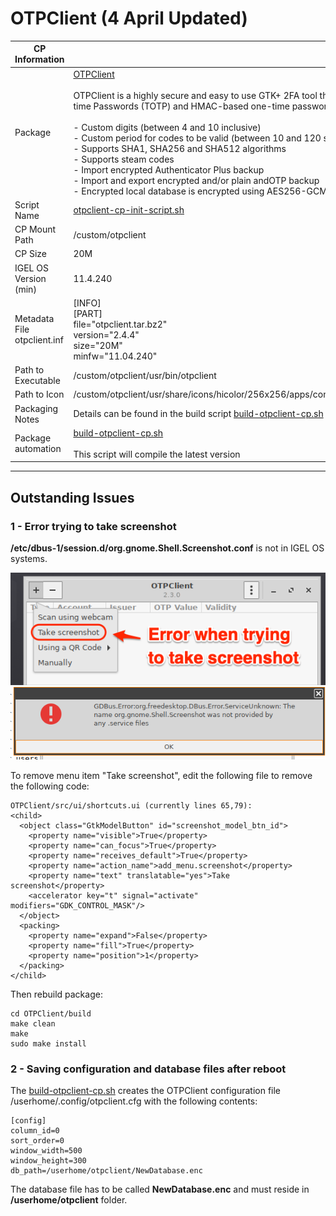 # OTPClient (4 April Updated)

|  CP Information |            |
|-----------------|------------|
| Package | [OTPClient](https://github.com/paolostivanin/OTPClient/wiki/How-to-use-OTPClient)  <br /><br /> OTPClient is a highly secure and easy to use GTK+ 2FA tool that supports both time-based one-time Passwords (TOTP) and HMAC-based one-time passwords (HOTP). Other features include: <br /><br /> - Custom digits (between 4 and 10 inclusive) <br /> - Custom period for codes to be valid (between 10 and 120 seconds inclusive) <br /> - Supports SHA1, SHA256 and SHA512 algorithms <br /> - Supports steam codes <br /> - Import encrypted Authenticator Plus backup <br /> - Import and export encrypted and/or plain andOTP backup <br /> - Encrypted local database is encrypted using AES256-GCM |
| Script Name | [otpclient-cp-init-script.sh](otpclient-cp-init-script.sh) |
| CP Mount Path | /custom/otpclient |
| CP Size | 20M |
| IGEL OS Version (min) | 11.4.240 |
| Metadata File <br /> otpclient.inf | [INFO] <br /> [PART] <br /> file="otpclient.tar.bz2" <br /> version="2.4.4" <br /> size="20M" <br /> minfw="11.04.240" |
| Path to Executable | /custom/otpclient/usr/bin/otpclient |
| Path to Icon | /custom/otpclient/usr/share/icons/hicolor/256x256/apps/com.github.paolostivanin.OTPClient.png |
| Packaging Notes | Details can be found in the build script [build-otpclient-cp.sh](build-otpclient-cp.sh) |
| Package automation | [build-otpclient-cp.sh](build-otpclient-cp.sh) <br /><br /> This script will compile the latest version |

-----
## Outstanding Issues

### 1 - Error trying to take screenshot

**/etc/dbus-1/session.d/org.gnome.Shell.Screenshot.conf** is not in IGEL OS systems.

![Error-Take-Screenshot](Error-Take-screenshot.png)
![GDBus.ErrorScreenshot](GDBus.ErrorScreenshot.png)

To remove menu item "Take screenshot", edit the following file to remove the following code:

```
OTPClient/src/ui/shortcuts.ui (currently lines 65,79):
<child>
  <object class="GtkModelButton" id="screenshot_model_btn_id">
    <property name="visible">True</property>
    <property name="can_focus">True</property>
    <property name="receives_default">True</property>
    <property name="action_name">add_menu.screenshot</property>
    <property name="text" translatable="yes">Take screenshot</property>
    <accelerator key="t" signal="activate" modifiers="GDK_CONTROL_MASK"/>
  </object>
  <packing>
    <property name="expand">False</property>
    <property name="fill">True</property>
    <property name="position">1</property>
  </packing>
</child>
  ```
Then rebuild package:

```
cd OTPClient/build
make clean
make
sudo make install
  ```  

### 2 - Saving configuration and database files after reboot

The [build-otpclient-cp.sh](build-otpclient-cp.sh) creates the OTPClient configuration file /userhome/.config/otpclient.cfg with the following contents:

```{config file}
[config]
column_id=0
sort_order=0
window_width=500
window_height=300
db_path=/userhome/otpclient/NewDatabase.enc
  ```
The database file has to be called **NewDatabase.enc** and must reside in **/userhome/otpclient** folder.
